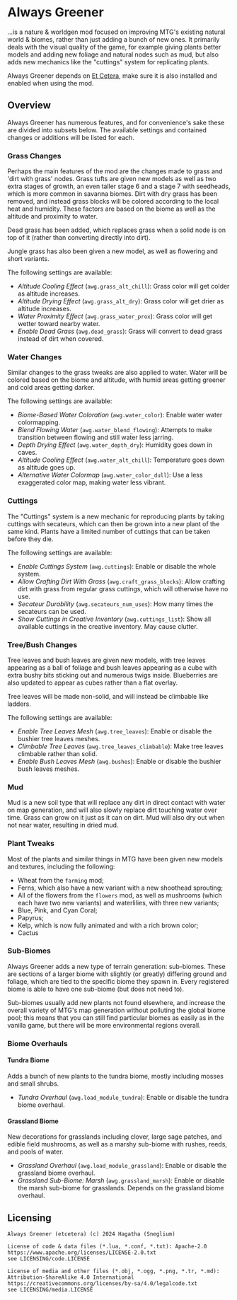 # Always Greener
...is a nature & worldgen mod focused on improving MTG's existing natural world & biomes, rather than just adding a bunch of new ones. It primarily deals with the visual quality of the game, for example giving plants better models and adding new foliage and natural nodes such as mud, but also adds new mechanics like the "cuttings" system for replicating plants.

Always Greener depends on [Et Cetera](https://content.minetest.net/packages/Hagatha/etcetera/), make sure it is also installed and enabled when using the mod.

## Overview

Always Greener has numerous features, and for convenience's sake these are divided into subsets below. The available settings and contained changes or additions will be listed for each.

### Grass Changes

Perhaps the main features of the mod are the changes made to grass and 'dirt with grass' nodes. Grass tufts are given new models as well as two extra stages of growth, an even taller stage 6 and a stage 7 with seedheads, which is more common in savanna biomes. Dirt with dry grass has been removed, and instead grass blocks will be colored according to the local heat and humidity. These factors are based on the biome as well as the altitude and proximity to water.  

Dead grass has been added, which replaces grass when a solid node is on top of it (rather than converting directly into dirt).  

Jungle grass has also been given a new model, as well as flowering and short variants.  

The following settings are available:

 - *Altitude Cooling Effect* (`awg.grass_alt_chill`): Grass color will get colder as altitude increases.
 - *Altitude Drying Effect* (`awg.grass_alt_dry`): Grass color will get drier as altitude increases.
 - *Water Proximity Effect* (`awg.grass_water_prox`): Grass color will get wetter toward nearby water.
 - *Enable Dead Grass* (`awg.dead_grass`): Grass will convert to dead grass instead of dirt when covered.

### Water Changes

Similar changes to the grass tweaks are also applied to water. Water will be colored based on the biome and altitude, with humid areas getting greener and cold areas getting darker.  

The following settings are available:

 - *Biome-Based Water Coloration* (`awg.water_color`): Enable water water colormapping.
 - *Blend Flowing Water* (`awg.water_blend_flowing`): Attempts to make transition between flowing and still water less jarring.
 - *Depth Drying Effect* (`awg.water_depth_dry`): Humidity goes down in caves.
 - *Altitude Cooling Effect* (`awg.water_alt_chill`): Temperature goes down as altitude goes up.
 - *Alternative Water Colormap* (`awg.water_color_dull`): Use a less exaggerated color map, making water less vibrant.

### Cuttings

The "Cuttings" system is a new mechanic for reproducing plants by taking cuttings with secateurs, which can then be grown into a new plant of the same kind. Plants have a limited number of cuttings that can be taken before they die.  

The following settings are available:

 - *Enable Cuttings System* (`awg.cuttings`): Enable or disable the whole system.
 - *Allow Crafting Dirt With Grass* (`awg.craft_grass_blocks`): Allow crafting dirt with grass from regular grass cuttings, which will otherwise have no use.
 - *Secateur Durability* (`awg.secateurs_num_uses`): How many times the secateurs can be used.
 - *Show Cuttings in Creative Inventory* (`awg.cuttings_list`): Show all available cuttings in the creative inventory. May cause clutter.

### Tree/Bush Changes

Tree leaves and bush leaves are given new models, with tree leaves appearing as a ball of foliage and bush leaves appearing as a cube with extra bushy bits sticking out and numerous twigs inside. Blueberries are also updated to appear as cubes rather than a flat overlay.  

Tree leaves will be made non-solid, and will instead be climbable like ladders.  

The following settings are available:

 - *Enable Tree Leaves Mesh* (`awg.tree_leaves`): Enable or disable the bushier tree leaves meshes.
 - *Climbable Tree Leaves* (`awg.tree_leaves_climbable`): Make tree leaves climbable rather than solid.
 - *Enable Bush Leaves Mesh* (`awg.bushes`): Enable or disable the bushier bush leaves meshes.

### Mud

Mud is a new soil type that will replace any dirt in direct contact with water on map generation, and will also slowly replace dirt touching water over time. Grass can grow on it just as it can on dirt. Mud will also dry out when not near water, resulting in dried mud.

### Plant Tweaks

Most of the plants and similar things in MTG have been given new models and textures, including the following:

 - Wheat from the `farming` mod;
 - Ferns, which also have a new variant with a new shoothead sprouting;
 - All of the flowers from the `flowers` mod, as well as mushrooms (which each have two new variants) and waterlilies, with three new variants;
 - Blue, Pink, and Cyan Coral;
 - Papyrus;
 - Kelp, which is now fully animated and with a rich brown color;
 - Cactus

### Sub-Biomes

Always Greener adds a new type of terrain generation: sub-biomes. These are sections of a larger biome with slightly (or greatly) differing ground and foliage, which are tied to the specific biome they spawn in. Every registered biome is able to have one sub-biome (but does not need to).  

Sub-biomes usually add new plants not found elsewhere, and increase the overall variety of MTG's map generation without polluting the global biome pool; this means that you can still find particular biomes as easily as in the vanilla game, but there will be more environmental regions overall.

### Biome Overhauls

#### Tundra Biome

Adds a bunch of new plants to the tundra biome, mostly including mosses and small shrubs.

 - *Tundra Overhaul* (`awg.load_module_tundra`): Enable or disable the tundra biome overhaul.

#### Grassland Biome

New decorations for grasslands including clover, large sage patches, and edible field mushrooms, as well as a marshy sub-biome with rushes, reeds, and pools of water.

 - *Grassland Overhaul* (`awg.load_module_grassland`): Enable or disable the grassland biome overhaul.
 - *Grassland Sub-Biome: Marsh* (`awg.grassland_marsh`): Enable or disable the marsh sub-biome for grasslands. Depends on the grassland biome overhaul.

## Licensing
```
Always Greener (etcetera) (c) 2024 Hagatha (Sneglium)  

License of code & data files (*.lua, *.conf, *.txt): Apache-2.0  
https://www.apache.org/licenses/LICENSE-2.0.txt  
see LICENSING/code.LICENSE  

License of media and other files (*.obj, *.ogg, *.png, *.tr, *.md): Attribution-ShareAlike 4.0 International  
https://creativecommons.org/licenses/by-sa/4.0/legalcode.txt  
see LICENSING/media.LICENSE  
```
